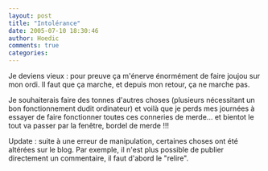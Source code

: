 ```yaml
---
layout: post
title: "Intolérance"
date: 2005-07-10 18:30:46
author: Hoedic
comments: true
categories: 
---
```



Je deviens vieux : pour preuve ça m'énerve énormément de faire joujou sur mon ordi. Il faut que ça marche, et depuis mon retour, ça ne marche pas.

Je souhaiterais faire des tonnes d'autres choses (plusieurs nécessitant un bon fonctionnement dudit ordinateur) et voilà que je perds mes journées à essayer de faire fonctionner toutes ces conneries de merde... et bientot le tout va passer par la fenêtre, bordel de merde !!!

Update : suite à une erreur de manipulation, certaines choses ont été altérées sur le blog. Par exemple, il n'est plus possible de publier directement un commentaire, il faut d'abord le "relire".